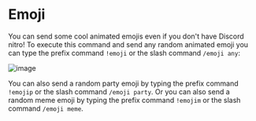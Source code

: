 # Emoji

You can send some cool animated emojis even if you don't have Discord nitro! To execute this command and send any random animated emoji you can type the prefix command `!emoji` or the slash command `/emoji any`:

![image](https://github.com/monambike/kwijisho-discord-bot/assets/35270174/cd3f103a-bd84-4f95-94ca-b91a51cd9622)

You can also send a random party emoji by typing the prefix command `!emojip` or the slash command `/emoji party`. Or you can also send a random meme emoji by typing the prefix command `!emojim` or the slash command `/emoji meme`.

